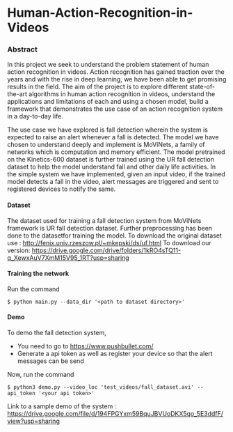 # Human-Action-Recognition-in-Videos

### Abstract
In this project we seek to understand the problem statement of human action recognition in videos. Action recognition has gained traction over the years and with the rise in deep learning, we have been able to get promising results in the field. The aim of the project is to explore different state-of-the-art algorithms in human action recognition in videos, understand the applications and limitations of each and using a chosen model, build a framework that demonstrates the use case of an action
recognition system in a day-to-day life.

The use case we have explored is fall detection wherein the system is expected to raise an alert whenever a fall is detected. The model we have chosen to understand deeply and implement is MoViNets, a family of networks which is computation and memory efficient. The model pretrained on the Kinetics-600 dataset is further trained using the UR fall detection dataset to help the model understand fall and other daily life activities. In the simple system we have implemented, given an input video, if the trained model detects a fall in the video, alert messages are triggered and sent to registered devices to notify the same.


#### Dataset
The dataset used for training a fall detection system from MoViNets framework is UR fall detection dataset. Further preprocessing has been done to the datasetfor training the model.
To download the original dataset use : http://fenix.univ.rzeszow.pl/~mkepski/ds/uf.html
To download our version: https://drive.google.com/drive/folders/1kRO4sTQ11-q_XewxAuV7XmM15V95_1RT?usp=sharing

#### Training the network
Run the command
~~~
$ python main.py --data_dir '<path to dataset directory>'
~~~

#### Demo
To demo the fall detection system, 
- You need to go to https://www.pushbullet.com/
- Generate a api token as well as register your device so that the alert messages can be send

Now, run the command
~~~
$ python3 demo.py --video_loc 'test_videos/fall_dataset.avi' --api_token '<your api token>'
~~~

Link to a sample demo of the system : https://drive.google.com/file/d/194FPGYxm59BquJBVUoDKX5qo_5E3ddfF/view?usp=sharing
